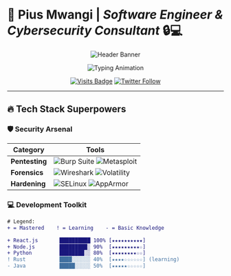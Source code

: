 # 🚀 **Pius Mwangi** | *Software Engineer & Cybersecurity Consultant* 🔒💻

<div align="center">
  
  ![Header Banner](https://github.com/Pius-mwangi/Pius-mwangi/blob/main/assets/banner.gif?raw=true)
  
  <img src="https://readme-typing-svg.herokuapp.com?font=Fira+Code&weight=600&size=26&duration=4000&pause=500&color=58A6FF&center=true&vCenter=true&width=600&lines=Full-Stack+Developer;Cybersecurity+Specialist;Open-Source+Enthusiast;AI+%7C+Blockchain+Explorer" alt="Typing Animation" />

  [![Visits Badge](https://komarev.com/ghpvc/?username=Pius-mwangi&label=PROFILE+VIEWS&color=0d1117&style=for-the-badge)](https://github.com/Pius-mwangi)
  [![Twitter Follow](https://img.shields.io/twitter/follow/yourhandle?color=1DA1F2&logo=twitter&style=for-the-badge)](https://twitter.com/yourhandle)

</div>

---

## 🔥 **Tech Stack Superpowers**

### 🛡️ **Security Arsenal**

| Category       | Tools                                                                 |
|----------------|-----------------------------------------------------------------------|
| **Pentesting** | ![Burp Suite](https://img.shields.io/badge/Burp_Suite-FF6F00?logo=burpsuite&logoColor=white) ![Metasploit](https://img.shields.io/badge/Metasploit-258FFA?logo=metasploit&logoColor=white) |
| **Forensics**  | ![Wireshark](https://img.shields.io/badge/Wireshark-1679A7?logo=wireshark&logoColor=white) ![Volatility](https://img.shields.io/badge/Volatility-000000?logo=volatility) |
| **Hardening**  | ![SELinux](https://img.shields.io/badge/SELinux-000000?logo=selinux) ![AppArmor](https://img.shields.io/badge/AppArmor-00D1B2?logo=apparmor) |

### 💻 **Development Toolkit**

```diff
# Legend:
+ = Mastered    ! = Learning    - = Basic Knowledge

+ React.js       ██████████ 100% [★★★★★★★★★★]
+ Node.js        █████████░ 90%  [★★★★★★★★★☆]
+ Python         ████████░░ 80%  [★★★★★★★★☆☆]
! Rust           ████░░░░░░ 40%  [★★★★☆☆☆☆☆☆] (learning)
- Java           █████░░░░░ 50%  [★★★★★☆☆☆☆☆]

